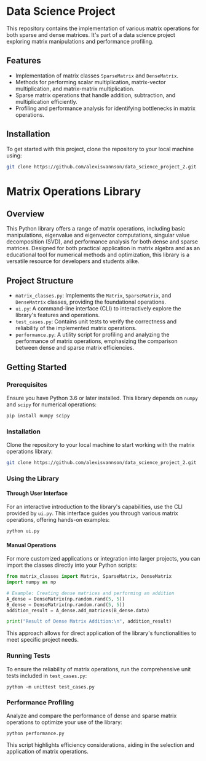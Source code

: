# Data Science Project 

This repository contains the implementation of various matrix operations for both sparse and dense matrices. It's part of a data science project exploring matrix manipulations and performance profiling.

## Features

- Implementation of matrix classes `SparseMatrix` and `DenseMatrix`.
- Methods for performing scalar multiplication, matrix-vector multiplication, and matrix-matrix multiplication.
- Sparse matrix operations that handle addition, subtraction, and multiplication efficiently.
- Profiling and performance analysis for identifying bottlenecks in matrix operations.

## Installation

To get started with this project, clone the repository to your local machine using:

```sh
git clone https://github.com/alexisvannson/data_science_project_2.git
```
# Matrix Operations Library

## Overview

This Python library offers a range of matrix operations, including basic manipulations, eigenvalue and eigenvector computations, singular value decomposition (SVD), and performance analysis for both dense and sparse matrices. Designed for both practical application in matrix algebra and as an educational tool for numerical methods and optimization, this library is a versatile resource for developers and students alike.

## Project Structure

- `matrix_classes.py`: Implements the `Matrix`, `SparseMatrix`, and `DenseMatrix` classes, providing the foundational operations.
- `ui.py`: A command-line interface (CLI) to interactively explore the library's features and operations.
- `test_cases.py`: Contains unit tests to verify the correctness and reliability of the implemented matrix operations.
- `performance.py`: A utility script for profiling and analyzing the performance of matrix operations, emphasizing the comparison between dense and sparse matrix efficiencies.

## Getting Started

### Prerequisites

Ensure you have Python 3.6 or later installed. This library depends on `numpy` and `scipy` for numerical operations:

```sh
pip install numpy scipy
```

### Installation

Clone the repository to your local machine to start working with the matrix operations library:

```sh
git clone https://github.com/alexisvannson/data_science_project_2.git
```

### Using the Library

#### Through User Interface

For an interactive introduction to the library's capabilities, use the CLI provided by `ui.py`. This interface guides you through various matrix operations, offering hands-on examples:

```sh
python ui.py
```

#### Manual Operations

For more customized applications or integration into larger projects, you can import the classes directly into your Python scripts:

``` python
from matrix_classes import Matrix, SparseMatrix, DenseMatrix
import numpy as np

# Example: Creating dense matrices and performing an addition
A_dense = DenseMatrix(np.random.rand(5, 5))
B_dense = DenseMatrix(np.random.rand(5, 5))
addition_result = A_dense.add_matrices(B_dense.data)

print("Result of Dense Matrix Addition:\n", addition_result)
```

This approach allows for direct application of the library's functionalities to meet specific project needs.

### Running Tests

To ensure the reliability of matrix operations, run the comprehensive unit tests included in `test_cases.py`:

```
python -m unittest test_cases.py
```

### Performance Profiling

Analyze and compare the performance of dense and sparse matrix operations to optimize your use of the library:

```
python performance.py
```

This script highlights efficiency considerations, aiding in the selection and application of matrix operations.
